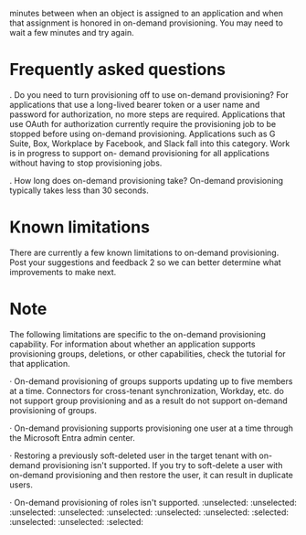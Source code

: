 minutes between when an object is assigned to an application and when that assignment is honored in on-demand provisioning. You may need to wait a few minutes and try again.


# Frequently asked questions

. Do you need to turn provisioning off to use on-demand provisioning? For applications that use a long-lived bearer token or a user name and password for authorization, no more steps are required. Applications that use OAuth for authorization currently require the provisioning job to be stopped before using on-demand provisioning. Applications such as G Suite, Box, Workplace by Facebook, and Slack fall into this category. Work is in progress to support on- demand provisioning for all applications without having to stop provisioning jobs.

. How long does on-demand provisioning take? On-demand provisioning typically takes less than 30 seconds.


# Known limitations

There are currently a few known limitations to on-demand provisioning. Post your suggestions and feedback 2 so we can better determine what improvements to make next.


# Note

The following limitations are specific to the on-demand provisioning capability. For information about whether an application supports provisioning groups, deletions, or other capabilities, check the tutorial for that application.

· On-demand provisioning of groups supports updating up to five members at a time. Connectors for cross-tenant synchronization, Workday, etc. do not support group provisioning and as a result do not support on-demand provisioning of groups.

· On-demand provisioning supports provisioning one user at a time through the Microsoft Entra admin center.

· Restoring a previously soft-deleted user in the target tenant with on-demand provisioning isn't supported. If you try to soft-delete a user with on-demand provisioning and then restore the user, it can result in duplicate users.

· On-demand provisioning of roles isn't supported.
:unselected: :unselected: :unselected: :unselected: :unselected: :unselected: :unselected: :selected: :unselected: :unselected: :selected: